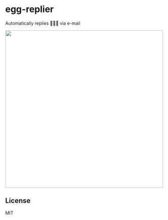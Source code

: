 # egg-replier

Automatically replies 🐣🐣🐣 via e-mail

<img src="https://github.com/yude/egg-replier/assets/14804458/0d5f7967-9029-4a9a-aea9-2631c3294198" width=500 />

## License

MIT
